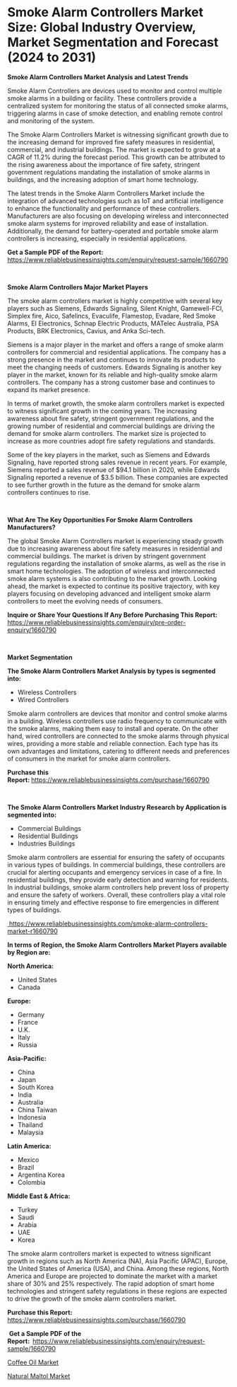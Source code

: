 <p><h1>Smoke Alarm Controllers Market Size: Global Industry Overview, Market Segmentation and Forecast (2024 to 2031)</h1></p><p><strong>Smoke Alarm Controllers Market Analysis and Latest Trends</strong></p>
<p><p>Smoke Alarm Controllers are devices used to monitor and control multiple smoke alarms in a building or facility. These controllers provide a centralized system for monitoring the status of all connected smoke alarms, triggering alarms in case of smoke detection, and enabling remote control and monitoring of the system.</p><p>The Smoke Alarm Controllers Market is witnessing significant growth due to the increasing demand for improved fire safety measures in residential, commercial, and industrial buildings. The market is expected to grow at a CAGR of 11.2% during the forecast period. This growth can be attributed to the rising awareness about the importance of fire safety, stringent government regulations mandating the installation of smoke alarms in buildings, and the increasing adoption of smart home technology.</p><p>The latest trends in the Smoke Alarm Controllers Market include the integration of advanced technologies such as IoT and artificial intelligence to enhance the functionality and performance of these controllers. Manufacturers are also focusing on developing wireless and interconnected smoke alarm systems for improved reliability and ease of installation. Additionally, the demand for battery-operated and portable smoke alarm controllers is increasing, especially in residential applications.</p></p>
<p><strong>Get a Sample PDF of the Report:&nbsp;</strong> <a href="https://www.reliablebusinessinsights.com/enquiry/request-sample/1660790">https://www.reliablebusinessinsights.com/enquiry/request-sample/1660790</a></p>
<p>&nbsp;</p>
<p><strong>Smoke Alarm Controllers Major Market Players</strong></p>
<p><p>The smoke alarm controllers market is highly competitive with several key players such as Siemens, Edwards Signaling, Silent Knight, Gamewell-FCI, Simplex fire, Aico, Safelincs, Evaculife, Flamestop, Evadare, Red Smoke Alarms, EI Electronics, Schnap Electric Products, MATelec Australia, PSA Products, BRK Electronics, Cavius, and Anka Sci-tech. </p><p>Siemens is a major player in the market and offers a range of smoke alarm controllers for commercial and residential applications. The company has a strong presence in the market and continues to innovate its products to meet the changing needs of customers. Edwards Signaling is another key player in the market, known for its reliable and high-quality smoke alarm controllers. The company has a strong customer base and continues to expand its market presence.</p><p>In terms of market growth, the smoke alarm controllers market is expected to witness significant growth in the coming years. The increasing awareness about fire safety, stringent government regulations, and the growing number of residential and commercial buildings are driving the demand for smoke alarm controllers. The market size is projected to increase as more countries adopt fire safety regulations and standards.</p><p>Some of the key players in the market, such as Siemens and Edwards Signaling, have reported strong sales revenue in recent years. For example, Siemens reported a sales revenue of $94.1 billion in 2020, while Edwards Signaling reported a revenue of $3.5 billion. These companies are expected to see further growth in the future as the demand for smoke alarm controllers continues to rise.</p></p>
<p>&nbsp;</p>
<p><strong>What Are The Key Opportunities For Smoke Alarm Controllers Manufacturers?</strong></p>
<p><p>The global Smoke Alarm Controllers market is experiencing steady growth due to increasing awareness about fire safety measures in residential and commercial buildings. The market is driven by stringent government regulations regarding the installation of smoke alarms, as well as the rise in smart home technologies. The adoption of wireless and interconnected smoke alarm systems is also contributing to the market growth. Looking ahead, the market is expected to continue its positive trajectory, with key players focusing on developing advanced and intelligent smoke alarm controllers to meet the evolving needs of consumers.</p></p>
<p><strong>Inquire or Share Your Questions If Any Before Purchasing This Report:</strong> <a href="https://www.reliablebusinessinsights.com/enquiry/pre-order-enquiry/1660790">https://www.reliablebusinessinsights.com/enquiry/pre-order-enquiry/1660790</a></p>
<p>&nbsp;</p>
<p><strong>Market Segmentation</strong></p>
<p><strong>The Smoke Alarm Controllers Market Analysis by types is segmented into:</strong></p>
<p><ul><li>Wireless Controllers</li><li>Wired Controllers</li></ul></p>
<p><p>Smoke alarm controllers are devices that monitor and control smoke alarms in a building. Wireless controllers use radio frequency to communicate with the smoke alarms, making them easy to install and operate. On the other hand, wired controllers are connected to the smoke alarms through physical wires, providing a more stable and reliable connection. Each type has its own advantages and limitations, catering to different needs and preferences of consumers in the market for smoke alarm controllers.</p></p>
<p><strong>Purchase this Report:&nbsp;</strong><a href="https://www.reliablebusinessinsights.com/purchase/1660790">https://www.reliablebusinessinsights.com/purchase/1660790</a></p>
<p>&nbsp;</p>
<p><strong>The Smoke Alarm Controllers Market Industry Research by Application is segmented into:</strong></p>
<p><ul><li>Commercial Buildings</li><li>Residential Buildings</li><li>Industries Buildings</li></ul></p>
<p><p>Smoke alarm controllers are essential for ensuring the safety of occupants in various types of buildings. In commercial buildings, these controllers are crucial for alerting occupants and emergency services in case of a fire. In residential buildings, they provide early detection and warning for residents. In industrial buildings, smoke alarm controllers help prevent loss of property and ensure the safety of workers. Overall, these controllers play a vital role in ensuring timely and effective response to fire emergencies in different types of buildings.</p></p>
<p><a href="https://www.reliablebusinessinsights.com/smoke-alarm-controllers-market-r1660790">&nbsp;https://www.reliablebusinessinsights.com/smoke-alarm-controllers-market-r1660790</a></p>
<p><strong>In terms of Region, the Smoke Alarm Controllers Market Players available by Region are:</strong></p>
<p>
    <p> <strong> North America: </strong>
        <ul>
            <li>United States</li>
            <li>Canada</li>
        </ul>
        </p> 
    <p> <strong> Europe: </strong>
        <ul>
            <li>Germany</li>
            <li>France</li>
            <li>U.K.</li>
            <li>Italy</li>
            <li>Russia</li>
        </ul>
        </p> 
    <p> <strong> Asia-Pacific: </strong>
        <ul>
            <li>China</li>
            <li>Japan</li>
            <li>South Korea</li>
            <li>India</li>
            <li>Australia</li>
            <li>China Taiwan</li>
            <li>Indonesia</li>
            <li>Thailand</li>
            <li>Malaysia</li>
        </ul>
        </p> 
    <p> <strong> Latin America: </strong>
        <ul>
            <li>Mexico</li>
            <li>Brazil</li>
            <li>Argentina Korea</li>
            <li>Colombia</li>
        </ul>
        </p> 
    <p> <strong> Middle East & Africa: </strong>
        <ul>
            <li>Turkey</li>
            <li>Saudi</li>
            <li>Arabia</li>
            <li>UAE</li>
            <li>Korea</li>
        </ul>
    </p>
    </p>
<p><p>The smoke alarm controllers market is expected to witness significant growth in regions such as North America (NA), Asia Pacific (APAC), Europe, the United States of America (USA), and China. Among these regions, North America and Europe are projected to dominate the market with a market share of 30% and 25% respectively. The rapid adoption of smart home technologies and stringent safety regulations in these regions are expected to drive the growth of the smoke alarm controllers market.</p></p>
<p><strong>Purchase this Report: </strong><a href="https://www.reliablebusinessinsights.com/purchase/1660790">https://www.reliablebusinessinsights.com/purchase/1660790</a></p>
<p>&nbsp;<strong>Get a Sample PDF of the Report:&nbsp;&nbsp;</strong><a href="https://www.reliablebusinessinsights.com/enquiry/request-sample/1660790">https://www.reliablebusinessinsights.com/enquiry/request-sample/1660790</a></p>
<p><strong></strong></p>
<p><p><a href="https://github.com/amapolalg/Market-Research-Report-List-1/blob/main/coffee-oil-market.md">Coffee Oil Market</a></p><p><a href="https://github.com/LibbySpencer2018/Market-Research-Report-List-1/blob/main/natural-maltol-market.md">Natural Maltol Market</a></p></p>